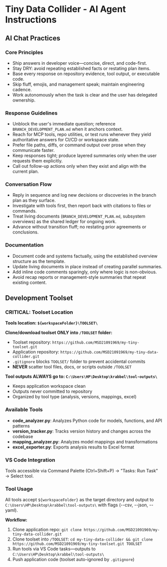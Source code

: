 # Tiny Data Collider - AI Agent Instructions

## AI Chat Practices

### Core Principles
- Ship answers in developer voice—concise, direct, and code-first.
- Stay DRY: avoid repeating established facts or restating plan items.
- Base every response on repository evidence, tool output, or executable code.
- Skip fluff, emojis, and management speak; maintain engineering cadence.
- Work autonomously when the task is clear and the user has delegated ownership.

### Response Guidelines
- Unblock the user's immediate question; reference `BRANCH_DEVELOPMENT_PLAN.md` when it anchors context.
- Reach for MCP tools, repo utilities, or test runs whenever they yield authoritative answers for CI/CD or workspace state.
- Prefer file paths, diffs, or command output over prose when they communicate faster.
- Keep responses tight; produce layered summaries only when the user requests them explicitly.
- Call out follow-up actions only when they exist and align with the current plan.

### Conversation Flow
- Reply in sequence and log new decisions or discoveries in the branch plan as they surface.
- Investigate with tools first, then report back with citations to files or commands.
- Treat living documents (`BRANCH_DEVELOPMENT_PLAN.md`, subsystem overviews) as the shared ledger for ongoing work.
- Advance without transition fluff; no restating prior agreements or conclusions.

### Documentation
- Document code and systems factually, using the established overview structure as the template.
- Update living documents in place instead of creating parallel summaries.
- Add inline code comments sparingly, only where logic is non-obvious.
- Avoid recap reports or management-style summaries that repeat existing content.

## Development Toolset

### CRITICAL: Toolset Location
**Tools location: `${workspaceFolder}\TOOLSET\`**

**Clone/download toolset ONLY into `/TOOLSET` folder:**
- Toolset repository: `https://github.com/MSD21091969/my-tiny-toolset.git`
- Application repository: `https://github.com/MSD21091969/my-tiny-data-collider.git`
- `.gitignore` blocks `TOOLSET/` folder to prevent accidental commits
- **NEVER** scatter tool files, docs, or scripts outside `/TOOLSET`

**Tool outputs ALWAYS go to: `C:\Users\HP\Desktop\krabbel\tool-outputs\`**
- Keeps application workspace clean
- Outputs never committed to repository
- Organized by tool type (analysis, versions, mappings, excel)

### Available Tools
- **code_analyzer.py**: Analyzes Python code for models, functions, and API patterns
- **version_tracker.py**: Tracks version history and changes across the codebase
- **mapping_analyzer.py**: Analyzes model mappings and transformations
- **excel_exporter.py**: Exports analysis results to Excel format

### VS Code Integration
Tools accessible via Command Palette (Ctrl+Shift+P) → "Tasks: Run Task" → Select tool.

### Tool Usage
All tools accept `${workspaceFolder}` as the target directory and output to `C:\Users\HP\Desktop\krabbel\tool-outputs\` with flags (--csv, --json, --yaml).

**Workflow:**
1. Clone application repo: `git clone https://github.com/MSD21091969/my-tiny-data-collider.git`
2. Clone toolset into `/TOOLSET`: `cd my-tiny-data-collider && git clone https://github.com/MSD21091969/my-tiny-toolset.git TOOLSET`
3. Run tools via VS Code tasks—outputs to `C:\Users\HP\Desktop\krabbel\tool-outputs\`
4. Push application code (toolset auto-ignored by `.gitignore`)

